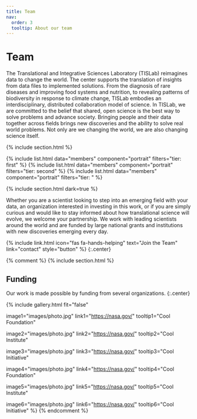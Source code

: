 ```yaml
---
title: Team
nav:
  order: 3
  tooltip: About our team
---
```


# <i class="fas fa-users"></i>Team

The Translational and Integrative Sciences Laboratory (TISLab) reimagines data to change the world.
The center supports the translation of insights from data files to implemented solutions.
From the diagnosis of rare diseases and improving food systems and nutrition, to revealing patterns of biodiversity in response to climate change, TISLab embodies an interdisciplinary, distributed collaboration model of science.
In TISLab, we are committed to the belief that shared, open science is the best way to solve problems and advance society.
Bringing people and their data together across fields brings new discoveries and the ability to solve real world problems.
Not only are we changing the world, we are also changing science itself.

{% include section.html %}

{% include list.html data="members" component="portrait" filters="tier: first" %}
{% include list.html data="members" component="portrait" filters="tier: second" %}
{% include list.html data="members" component="portrait" filters="tier: " %}

{% include section.html dark=true %}

Whether you are a scientist looking to step into an emerging field with your data, an organization interested in investing in this work, or if you are simply curious and would like to stay informed about how translational science will evolve, we welcome your partnership. We work with leading scientists around the world and are funded by large national grants and institutions with new discoveries emerging every day.

{%
  include link.html
  icon="fas fa-hands-helping"
  text="Join the Team"
  link="contact"
  style="button"
%}
{:.center}

{% comment %}
{% include section.html %}

## Funding

Our work is made possible by funding from several organizations.
{:.center}

{%
  include gallery.html
  fit="false"

  image1="images/photo.jpg"
  link1="https://nasa.gov/"
  tooltip1="Cool Foundation"

  image2="images/photo.jpg"
  link2="https://nasa.gov/"
  tooltip2="Cool Institute"

  image3="images/photo.jpg"
  link3="https://nasa.gov/"
  tooltip3="Cool Initiative"

  image4="images/photo.jpg"
  link4="https://nasa.gov/"
  tooltip4="Cool Foundation"

  image5="images/photo.jpg"
  link5="https://nasa.gov/"
  tooltip5="Cool Institute"

  image6="images/photo.jpg"
  link6="https://nasa.gov/"
  tooltip6="Cool Initiative"
%}
{% endcomment %}

